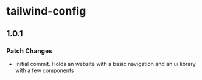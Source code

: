 # tailwind-config

## 1.0.1

### Patch Changes

- Initial commit. Holds an website with a basic navigation and an ui library with a few components

